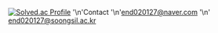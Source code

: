 [![Solved.ac Profile](http://mazassumnida.wtf/api/v2/generate_badge?boj=end020127)](https://solved.ac/end020127/)
'\n'Contact
'\n'end020127@naver.com
'\n'
end020127@soongsil.ac.kr
